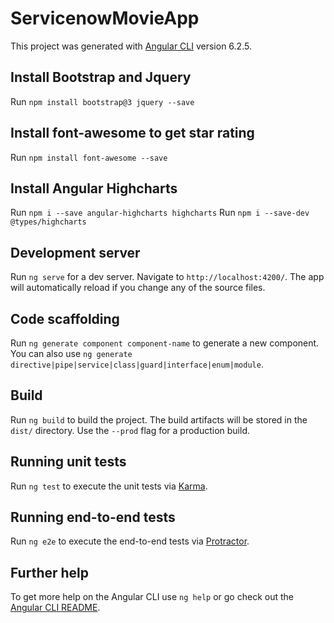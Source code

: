 # ServicenowMovieApp

This project was generated with [Angular CLI](https://github.com/angular/angular-cli) version 6.2.5.

## Install Bootstrap and Jquery

Run `npm install bootstrap@3 jquery --save`

## Install font-awesome to get star rating
Run `npm install font-awesome --save`

## Install Angular Highcharts
Run `npm i --save angular-highcharts highcharts`
Run `npm i --save-dev @types/highcharts`

## Development server

Run `ng serve` for a dev server. Navigate to `http://localhost:4200/`. The app will automatically reload if you change any of the source files.

## Code scaffolding

Run `ng generate component component-name` to generate a new component. You can also use `ng generate directive|pipe|service|class|guard|interface|enum|module`.

## Build

Run `ng build` to build the project. The build artifacts will be stored in the `dist/` directory. Use the `--prod` flag for a production build.

## Running unit tests

Run `ng test` to execute the unit tests via [Karma](https://karma-runner.github.io).

## Running end-to-end tests

Run `ng e2e` to execute the end-to-end tests via [Protractor](http://www.protractortest.org/).

## Further help

To get more help on the Angular CLI use `ng help` or go check out the [Angular CLI README](https://github.com/angular/angular-cli/blob/master/README.md).
